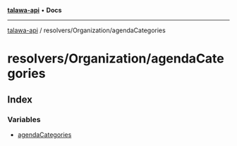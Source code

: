 [**talawa-api**](../../../README.md) • **Docs**

***

[talawa-api](../../../modules.md) / resolvers/Organization/agendaCategories

# resolvers/Organization/agendaCategories

## Index

### Variables

- [agendaCategories](variables/agendaCategories.md)
